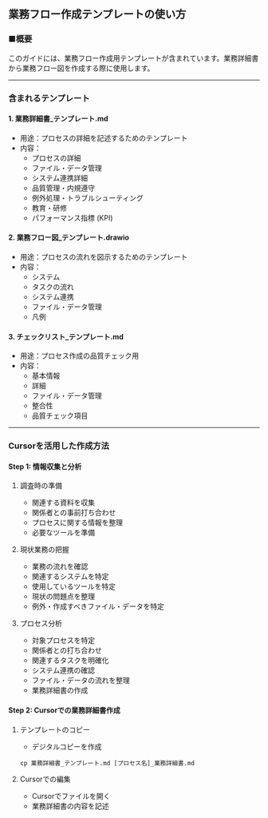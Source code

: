 ## 業務フロー作成テンプレートの使い方

### ■概要

このガイドには、業務フロー作成用テンプレートが含まれています。業務詳細書から業務フロー図を作成する際に使用します。

---

### 含まれるテンプレート

#### 1. 業務詳細書_テンプレート.md

- 用途：プロセスの詳細を記述するためのテンプレート
- 内容：
    - プロセスの詳細
    - ファイル・データ管理
    - システム連携詳細
    - 品質管理・内規遵守
    - 例外処理・トラブルシューティング
    - 教育・研修
    - パフォーマンス指標 (KPI)

#### 2. 業務フロー図_テンプレート.drawio

- 用途：プロセスの流れを図示するためのテンプレート
- 内容：
    - システム
    - タスクの流れ
    - システム連携
    - ファイル・データ管理
    - 凡例

#### 3. チェックリスト_テンプレート.md

- 用途：プロセス作成の品質チェック用
- 内容：
    - 基本情報
    - 詳細
    - ファイル・データ管理
    - 整合性
    - 品質チェック項目

---

### Cursorを活用した作成方法

#### Step 1: 情報収集と分析

1. 調査時の準備
    
    - 関連する資料を収集
    - 関係者との事前打ち合わせ
    - プロセスに関する情報を整理
    - 必要なツールを準備
2. 現状業務の把握
    
    - 業務の流れを確認
    - 関連するシステムを特定
    - 使用しているツールを特定
    - 現状の問題点を整理
    - 例外・作成すべきファイル・データを特定
3. プロセス分析
    
    - 対象プロセスを特定
    - 関係者との打ち合わせ
    - 関連するタスクを明確化
    - システム連携の確認
    - ファイル・データの流れを整理
    - 業務詳細書の作成

#### Step 2: Cursorでの業務詳細書作成

1. テンプレートのコピー
    
    - デジタルコピーを作成
    
    ```
    cp 業務詳細書_テンプレート.md [プロセス名]_業務詳細書.md
    ```
    
2. Cursorでの編集
    
    - Cursorでファイルを開く
    - 業務詳細書の内容を記述
